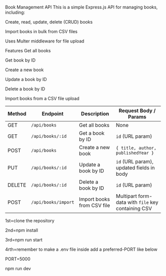 
Book Management API
This is a simple Express.js API for managing books, including:

Create, read, update, delete (CRUD) books

Import books in bulk from CSV files

Uses Multer middleware for file upload

Features
Get all books

Get book by ID

Create a new book

Update a book by ID

Delete a book by ID

Import books from a CSV file upload


| Method | Endpoint            | Description                | Request Body / Params                              |
| ------ | ------------------- | -------------------------- | -------------------------------------------------- |
| GET    | `/api/books`        | Get all books              | None                                               |
| GET    | `/api/books/:id`    | Get a book by ID           | `id` (URL param)                                   |
| POST   | `/api/books`        | Create a new book          | `{ title, author, publishedYear }`                 |
| PUT    | `/api/books/:id`    | Update a book by ID        | `id` (URL param), updated fields in body           |
| DELETE | `/api/books/:id`    | Delete a book by ID        | `id` (URL param)                                   |
| POST   | `/api/books/import` | Import books from CSV file | Multipart form-data with `file` key containing CSV |

1st=clone the repository

2nd=npm install

3rd=npm run start

4rth=remember to make a .env file inside add a preferred-PORT like below

PORT=5000

npm run dev
